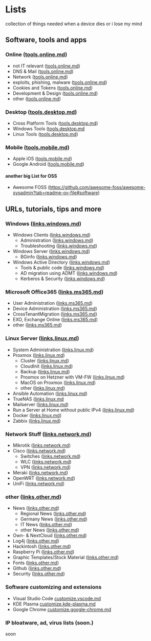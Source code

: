 # Lists
collection of things needed when a device dies or i lose my mind

## Software, tools and apps
### Online ([tools.online.md](./tools.online.md))
  - not IT relevant ([tools.online.md](./tools.online.md#not-it-relevant))
  - DNS & Mail ([tools.online.md](./tools.online.md#dns--mailserver))
  - Network ([tools.online.md](./tools.online.md#network))
  - exploits, phishing, malware ([tools.online.md](./tools.online.md#exploits-phishing-malware))
  - Cookies and Tokens ([tools.online.md](./tools.online.md#cookies-and-tokens))
  - Development & Design ([tools.online.md](./tools.online.md#development--designing))
  - other ([tools.online.md](./tools.online.md#other))
### Desktop ([tools.desktop.md](./tools.desktop.md))
  - Cross Platform Tools ([tools.desktop.md](./tools.desktop.md#cross-platform-tools))
  - Windows Tools ([tools.desktop.md](./tools.desktop.md#windows-tools)
  - Linux Tools ([tools.desktop.md](./tools.desktop.md#linux-tools))
### Mobile ([tools.mobile.md](./tools.mobile.md))
  - Apple iOS ([tools.mobile.md](./tools.mobile.md#iphone--ipad))
  - Google Android ([tools.mobile.md](./tools.mobile.md#android))
#### another big List for OSS
  - Awesome FOSS (https://github.com/awesome-foss/awesome-sysadmin?tab=readme-ov-file#software)
      
## URLs, tutorials, tips and more
### Windows ([links.windows.md](./links.windows.md))
  - Windows Clients ([links.windows.md](./links.windows.md#client-administration))
    - Administration ([links.windows.md](./links.windows.md#client-administration))
    - Troubleshooting ([links.windows.md](./links.windows.md#client-troubleshooting))
  - Windows Server ([links.windows.md](./links.windows.md#server-administration))
    - BGinfo ([links.windows.md](./links.windows.md#bginfo))
  - Windows Active Directory ([links.windows.md](./links.windows.md#active-directory))
    - Tools & public code ([links.windows.md](./links.windows.md#tools-and-public-scripts))
    - AD migration using ADMT ([links.windows.md](./links.windows.md#active-directory-migration-using-admt))
    - Kerberos & Security ([links.windows.md](./links.windows.md#kerberos-and-security))

### Microsoft Office365 ([links.ms365.md](./links.ms365.md))
  - User Administration ([links.ms365.md](./links.ms365.md#user-administations))
  - Device Administration ([links.ms365.md](./links.ms365.md#device-administration))
  - CrossTenantMigration  ([links.ms365.md](./links.ms365.md#cross-tenant-migration))
  - EXO, Exchange Online ([links.ms365.md](./links.ms365.md#exo-exchange-online))
  - other ([links.ms365.md](./links.ms365.md#other))

### Linux Server ([links.linux.md](./links.linux.md))
  - System Administration ([links.linux.md](./links.linux.md#system-administration))
  - Proxmox ([links.linux.md](./links.linux.md#proxmox))
    - Cluster ([links.linux.md](./links.linux.md#cluster))
    - CloudInit ([links.linux.md](./links.linux.md#cloudinit))
    - Backup ([links.linux.md](./links.linux.md#backup))
    - Proxmox on Hetzner with VM-FW ([links.linux.md](./links.linux.md#proxmox-on-hetzner-with-vm-bases-firewall))
    - MacOS on Proxmox ([links.linux.md](./links.linux.md#macos-on-proxmox))
    - other ([links.linux.md](./links.linux.md#other))
  - Ansible Automation ([links.linux.md](./links.linux.md#ansible-automation))
  - TrueNAS ([links.linux.md](./links.linux.md#truenas)
  - Mailserver ([links.linux.md](./links.linux.md#mailserver))
  - Run a Server at Home without public IPv4 ([links.linux.md](./links.linux.md#run-a-server-at-home-without-public-ipv4))
  - Docker ([links.linux.md](links.linux.md#docker))
  - Zabbix ([links.linux.md](./links.linux.md#zabbix))
  
### Network Stuff ([links.network.md](./links.network.md))
  - Mikrotik ([links.network.md](./links.network.md#mikrotik))
  - Cisco ([links.network.md](./links.network.md#cisco))
    - Switches ([links.network.md](./links.network.md#cisco-switches))
    - WLC ([links.network.md](./links.network.md#cisco-wlc))
    - VPN ([links.network.md](./links.network.md#cisco-vpn))
  - Meraki ([links.network.md](./links.network.md#meraki))
  - OpenWRT ([links.network.md](./links.network.md#openwrt))
  - UniFi ([links.network.md](./links.network.md#unifi))
  
### other ([links.other.md](./links.other.md))
  - News  ([links.other.md](./links.other.md#news-sites))
    - Regional News ([links.other.md](./links.other.md#regional-news))
    - Germany News ([links.other.md](./links.other.md#germany-news))
    - IT News ([links.other.md](./links.other.md#it-news))
    - other News ([links.other.md](./links.other.md#other-newssites))
  - Own- & NextCloud ([links.other.md](./links.other.md#own---next-cloud))
  - Log4j ([links.other.md](./links.other.md#log4j))
  - Hackintosh ([links.other.md](./links.other.md#hackintosh))
  - Raspberry Pi ([links.other.md](./links.other.md#raspberry-pi-clusterhat))
  - Graphic Templates/Stock Material ([links.other.md](./links.other.md#graphic-templates-and-stockphotos))
  - Fonts ([links.other.md](./links.other.md#fonts))
  - Github ([links.other.md](./links.other.md#github))
  - Security ([links.other.md](./links.other.md#security))

### Software customizing and extensions
  - Visual Studio Code [customize.vscode.md](./customize.vscode.md)
  - KDE Plasma [customize.kde-plasma.md](./customize.kde-plasma.md)
  - Google Chrome [customize.google-chrome.md](./customize.google-chrome.md)
    
### IP bloatware, ad, virus lists (soon.)
soon
